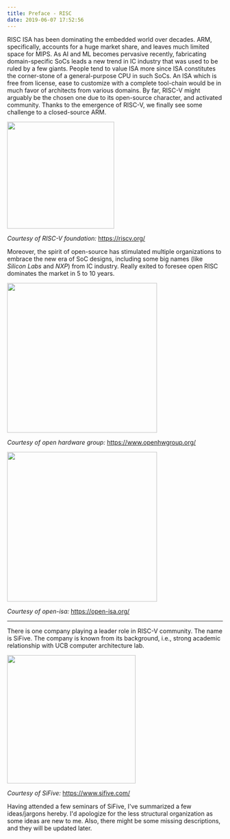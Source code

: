 ```yaml
---
title: Preface - RISC
date: 2019-06-07 17:52:56
---
```


RISC ISA has been dominating the embedded world over decades. ARM, specifically, accounts for a huge market share, and leaves much limited space for MIPS. As AI and ML becomes pervasive recently, fabricating domain-specific SoCs leads a new trend in IC industry that was used to be ruled by a few giants. People tend to value ISA more since ISA constitutes the corner-stone of a general-purpose CPU in such SoCs. An ISA  which is free from license, ease to customize with a complete tool-chain would be in much favor of architects from various domains. By far, RISC-V might arguably be the chosen one due to its open-source character, and activated community. Thanks to the emergence of RISC-V, we finally see some challenge to a closed-source ARM.

<img src="https://riscv.org/wp-content/uploads/2015/10/cropped-LI_profile.png" width="250" style="border-style: none">

*Courtesy of RISC-V foundation:* https://riscv.org/

Moreover, the spirit of open-source has stimulated multiple organizations to embrace the new era of SoC designs, including some big names (like *Silicon Labs* and *NXP*) from IC industry. Really exited to foresee open RISC dominates the market in 5 to 10 years.

<img src="https://www.openhwgroup.org/images/openhw-landscape.svg" width="350" style="border-style: none">

*Courtesy of open hardware group:* https://www.openhwgroup.org/

<img src="https://isastaging.wpengine.com/wp-content/uploads/2018/11/board.png" width="350" style="border-style: none">

*Courtesy of open-isa:* https://open-isa.org/

***

There is one company playing a leader role in RISC-V community. The name is SiFive. The company is known from its background, i.e., strong academic relationship with UCB computer architecture lab.

<img src="https://community.cadence.com/cfs-file/__key/communityserver-blogs-components-weblogfiles/00-00-00-01-06/sifive_2D00_logo_2D00_v1.png" width="300" style="border-style: none">

*Courtesy of SiFive:* https://www.sifive.com/

Having attended a few seminars of SiFive, I've summarized a few ideas/jargons hereby. I'd apologize for the less structural organization as some ideas are new to me. Also, there might be some missing descriptions, and they will be updated later.
